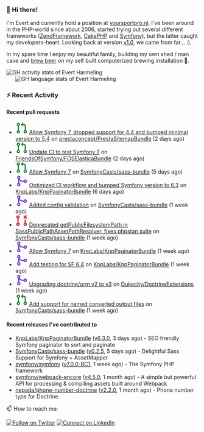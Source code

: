 ### :wave: Hi there!

<span>I'm Evert and currently hold a position at [yoursportpro.nl](https://yoursportpro.nl). I've been around in the PHP-world since about 2006, started trying out several different frameworks ([ZendFramework](https://framework.zend.com/), [CakePHP](https://cakephp.org/) and [Symfony](https://symfony.com/)), but the latter caught my developers-heart. Looking back at version [v1.0](https://symfony.com/blog/symfony-1-0-released), we came from far... :).</span>

<span>In my spare time I enjoy my beautiful family, building my own shed / man cave and [brew beer](https://untappd.com/desaeck) on my self built computerized brewing installation 🍺.</span>

<span style="margin-top: 6px;">
  <a style="all: unset;" href="https://github.com/anuraghazra/github-readme-stats">
    <img align="top" src="https://github-readme-stats.vercel.app/api?username=evertharmeling&show_icons=true&include_all_commits=true&theme=transparent&title_color=adbbc9&text_color=adbbc9&icon_color=619adc" alt="GH activity stats of Evert Harmeling" />
  </a>
</span>

<span style="position: relative; left: 23px;">
  <a style="all: unset;" href="https://github.com/anuraghazra/github-readme-stats">
    <img align="top" src="https://github-readme-stats.vercel.app/api/top-langs/?username=evertharmeling&theme=transparent&layout=compact&title_color=adbbc9&text_color=adbbc9&icon_color=619adc"  alt="GH language stats of Evert Harmeling"/>
  </a>
</span>

### :zap: Recent Activity

#### Recent pull requests

- ![](./assets/pr-open.svg) [Allow Symfony 7, dropped support for 4.4 and bumped minimal version to 5.4](https://github.com/prestaconcept/PrestaSitemapBundle/pull/324) on [prestaconcept/PrestaSitemapBundle](https://github.com/prestaconcept/PrestaSitemapBundle) (2 days ago)
- ![](./assets/pr-open.svg) [Update CI to test Symfony 7](https://github.com/FriendsOfSymfony/FOSElasticaBundle/pull/1931) on [FriendsOfSymfony/FOSElasticaBundle](https://github.com/FriendsOfSymfony/FOSElasticaBundle) (2 days ago)
- ![](./assets/pr-open.svg) [Allow Symfony 7](https://github.com/SymfonyCasts/sass-bundle/pull/36) on [SymfonyCasts/sass-bundle](https://github.com/SymfonyCasts/sass-bundle) (5 days ago)
- ![](./assets/pr-merged.svg) [Optimized CI workflow and bumped Symfony version to 6.3](https://github.com/KnpLabs/KnpPaginatorBundle/pull/779) on [KnpLabs/KnpPaginatorBundle](https://github.com/KnpLabs/KnpPaginatorBundle) (6 days ago)
- ![](./assets/pr-merged.svg) [Added config validation](https://github.com/SymfonyCasts/sass-bundle/pull/34) on [SymfonyCasts/sass-bundle](https://github.com/SymfonyCasts/sass-bundle) (1 week ago)
- ![](./assets/pr-closed.svg) [Deprecated getPublicFilesystemPath in SassPublicPathAssetPathResolver, fixes phpstan suite](https://github.com/SymfonyCasts/sass-bundle/pull/33) on [SymfonyCasts/sass-bundle](https://github.com/SymfonyCasts/sass-bundle) (1 week ago)
- ![](./assets/pr-merged.svg) [Allow Symfony 7](https://github.com/KnpLabs/KnpPaginatorBundle/pull/777) on [KnpLabs/KnpPaginatorBundle](https://github.com/KnpLabs/KnpPaginatorBundle) (1 week ago)
- ![](./assets/pr-merged.svg) [Add testing for SF 6.4](https://github.com/KnpLabs/KnpPaginatorBundle/pull/776) on [KnpLabs/KnpPaginatorBundle](https://github.com/KnpLabs/KnpPaginatorBundle) (1 week ago)
- ![](./assets/pr-merged.svg) [Upgrading doctrine/orm v2 to v3](https://github.com/Dukecity/DoctrineExtensions/pull/49) on [Dukecity/DoctrineExtensions](https://github.com/Dukecity/DoctrineExtensions) (1 week ago)
- ![](./assets/pr-open.svg) [Add support for named converted output files](https://github.com/SymfonyCasts/sass-bundle/pull/30) on [SymfonyCasts/sass-bundle](https://github.com/SymfonyCasts/sass-bundle) (1 week ago)

#### Recent releases I've contributed to

- [KnpLabs/KnpPaginatorBundle](https://github.com/KnpLabs/KnpPaginatorBundle) ([v6.3.0](https://github.com/KnpLabs/KnpPaginatorBundle/releases/tag/v6.3.0), 3 days ago) - SEO friendly Symfony paginator to sort and paginate
- [SymfonyCasts/sass-bundle](https://github.com/SymfonyCasts/sass-bundle) ([v0.2.5](https://github.com/SymfonyCasts/sass-bundle/releases/tag/v0.2.5), 5 days ago) - Delightful Sass Support for Symfony &#43; AssetMapper
- [symfony/symfony](https://github.com/symfony/symfony) ([v7.0.0-RC1](https://github.com/symfony/symfony/releases/tag/v7.0.0-RC1), 1 week ago) - The Symfony PHP framework
- [symfony/webpack-encore](https://github.com/symfony/webpack-encore) ([v4.5.0](https://github.com/symfony/webpack-encore/releases/tag/v4.5.0), 1 month ago) - A simple but powerful API for processing &amp; compiling assets built around Webpack
- [nepada/phone-number-doctrine](https://github.com/nepada/phone-number-doctrine) ([v2.2.0](https://github.com/nepada/phone-number-doctrine/releases/tag/v2.2.0), 1 month ago) - Phone number type for Doctrine.



📫 How to reach me:

[![Follow on Twitter](https://img.shields.io/badge/--twitter?label=Twitter&logo=Twitter&style=social)](https://twitter.com/evertjes) [![Connect on LinkedIn](https://img.shields.io/badge/--linkedin?label=LinkedIn&logo=LinkedIn&style=social)](https://www.linkedin.com/in/evertharmeling)
